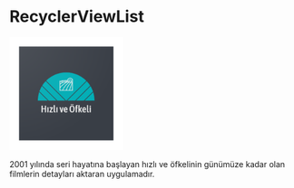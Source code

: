 # RecyclerViewList

<p align="left">
  <img src="https://raw.githubusercontent.com/Yavuztmrrr/RecyclerViewList/main/images/laucnher.png" height="200" />
</p>

 2001 yılında seri hayatına başlayan hızlı ve öfkelinin günümüze kadar olan filmlerin detayları aktaran uygulamadır.
